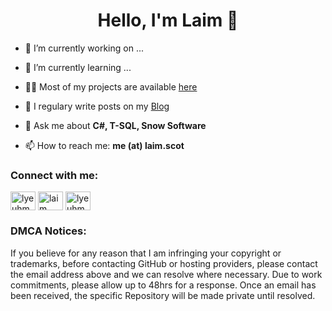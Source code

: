 <h1 align="center">Hello, I'm Laim 🧸</h1>

- 🔭 I’m currently working on ...

- 🌱 I’m currently learning ...

- 👨‍💻 Most of my projects are available [here](https://laim.scot/projects)

- 📝 I regulary write posts on my [Blog](https://laim.scot/blog)

- 💬 Ask me about **C#, T-SQL, Snow Software**

- 📫 How to reach me: **me (at) laim.scot**

<h3 align="left">Connect with me:</h3>
<p align="left">
<a href="https://twitter.com/lyeuhm" target="blank"><img align="center" src="https://cdn.jsdelivr.net/npm/simple-icons@3.0.1/icons/twitter.svg" alt="lyeuhm" height="30" width="40" /></a>
<a href="https://linkedin.com/in/laim" target="blank"><img align="center" src="https://cdn.jsdelivr.net/npm/simple-icons@3.0.1/icons/linkedin.svg" alt="laim" height="30" width="40" /></a>
<a href="https://instagram.com/lyeuhm" target="blank"><img align="center" src="https://cdn.jsdelivr.net/npm/simple-icons@3.0.1/icons/instagram.svg" alt="lyeuhm" height="30" width="40" /></a>
</p>

<h3 align="left">DMCA Notices:</h3>
<p align="left">If you believe for any reason that I am infringing your copyright or trademarks, before contacting GitHub or hosting providers, please contact the email address above and we can resolve where necessary.  Due to work commitments, please allow up to 48hrs for a response.  Once an email has been received, the specific Repository will be made private until resolved.</p>
